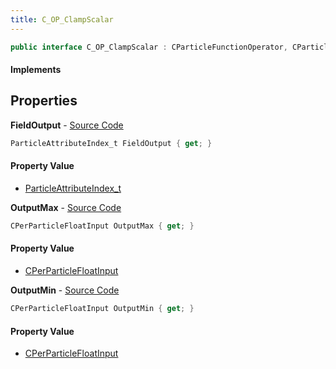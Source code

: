 ```yaml
---
title: C_OP_ClampScalar
---
```


```csharp
public interface C_OP_ClampScalar : CParticleFunctionOperator, CParticleFunction, ISchemaClass<CParticleFunction>, ISchemaClass<CParticleFunctionOperator>, ISchemaClass<C_OP_ClampScalar>, ISchemaField, ISchemaClass, INativeHandle
```

#### Implements

## Properties

**FieldOutput** - [Source Code](https://github.com/swiftly-solution/swiftlys2/blob/master/managed/src/SwiftlyS2.Generated/Schemas/Interfaces/C_OP_ClampScalar.cs#L16)

```csharp
ParticleAttributeIndex_t FieldOutput { get; }
```

#### Property Value

- [ParticleAttributeIndex_t](/docs/api/shared/schemadefinitions/particleattributeindex_t)

**OutputMax** - [Source Code](https://github.com/swiftly-solution/swiftlys2/blob/master/managed/src/SwiftlyS2.Generated/Schemas/Interfaces/C_OP_ClampScalar.cs#L20)

```csharp
CPerParticleFloatInput OutputMax { get; }
```

#### Property Value

- [CPerParticleFloatInput](/docs/api/shared/schemadefinitions/cperparticlefloatinput)

**OutputMin** - [Source Code](https://github.com/swiftly-solution/swiftlys2/blob/master/managed/src/SwiftlyS2.Generated/Schemas/Interfaces/C_OP_ClampScalar.cs#L18)

```csharp
CPerParticleFloatInput OutputMin { get; }
```

#### Property Value

- [CPerParticleFloatInput](/docs/api/shared/schemadefinitions/cperparticlefloatinput)

